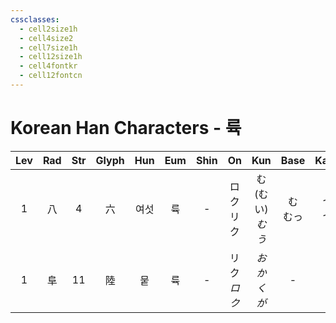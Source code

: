 ```yaml
---
cssclasses:
  - cell2size1h
  - cell4size2
  - cell7size1h
  - cell12size1h
  - cell4fontkr
  - cell12fontcn
---
```


# Korean Han Characters - 륙

| Lev | Rad | Str | Glyph | Hun | Eum | Shin |     On     |        Kun        |  Base   |  Kana  | Simp |    Man    | Can  | Viet |
| :-: | :-: | :-: | :---: | :-: | :-: | :--: | :--------: | :---------------: | :-----: | :----: | :--: | :-------: | :--: | :--: |
|  1  |  八  |  4  |   六   | 여섯  |  륙  |  -   |  ロク<br>リク  | む<br>(むい)<br>*むう* | む<br>むっ | つ<br>つ |  -   |    liù    | luk6 | lục  |
|  1  |  阜  | 11  |   陸   |  뭍  |  륙  |  -   | リク<br>*ロク* |    *おか<br>くが*     |    -    |   -    |  陆   | liù<br>lù | luk6 | lục  |
